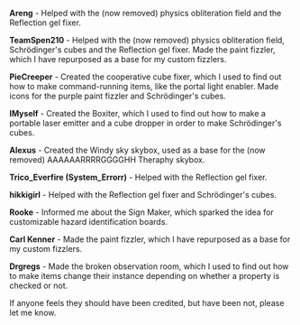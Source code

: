 **Areng** - Helped with the (now removed) physics obliteration field and the Reflection gel fixer.

**TeamSpen210** - Helped with the (now removed) physics obliteration field, Schrödinger's cubes and the Reflection gel fixer. Made the paint fizzler, which I have repurposed as a base for my custom fizzlers.

**PieCreeper** - Created the cooperative cube fixer, which I used to find out how to make command-running items, like the portal light enabler. Made icons for the purple paint fizzler and Schrödinger's cubes.

**IMyself** - Created the Boxiter, which I used to find out how to make a portable laser emitter and a cube dropper in order to make Schrödinger's cubes.

**Alexus** - Created the Windy sky skybox, used as a base for the (now removed) AAAAAARRRRGGGGHH Theraphy skybox.

**Trico_Everfire (System_Errorr)** - Helped with the Reflection gel fixer.

**hikkigirl** - Helped with the Reflection gel fixer and Schrödinger's cubes.

**Rooke** - Informed me about the Sign Maker, which sparked the idea for customizable hazard identification boards.

**Carl Kenner** - Made the paint fizzler, which I have repurposed as a base for my custom fizzlers.

**Drgregs** - Made the broken observation room, which I used to find out how to make items change their instance depending on whether a property is checked or not.

If anyone feels they should have been credited, but have been not, please let me know.
